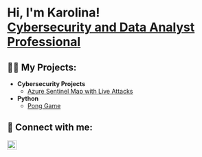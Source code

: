 <h1>Hi, I'm Karolina! <br/><a href="https://www.linkedin.com/in/karolína-kohlová-7504b7b3/">Cybersecurity and Data Analyst Professional</a></h1>

<h2>👨‍💻 My Projects:</h2>

- <b>Cybersecurity Projects</b>
  - [Azure Sentinel Map with Live Attacks](https://github.com/url)
- <b>Python</b>
  - [Pong Game](https://github.com/url)

<h2> 🤳 Connect with me:</h2>

[<img align="left" alt="JoshMadakor | LinkedIn" width="22px" src="https://cdn.jsdelivr.net/npm/simple-icons@v3/icons/linkedin.svg" />][linkedin]

[linkedin]: https://www.linkedin.com/in/karolína-kohlová-7504b7b3/

<!--
**joshmadakor1/joshmadakor1** is a ✨ _special_ ✨ repository because its `README.md` (this file) appears on your GitHub profile.

Here are some ideas to get you started:

- 🔭 I’m currently working on ...
- 🌱 I’m currently learning ...
- 👯 I’m looking to collaborate on ...
- 🤔 I’m looking for help with ...
- 💬 Ask me about ...
- 📫 How to reach me: ...
- 😄 Pronouns: ...
- ⚡ Fun fact: ...
-->
